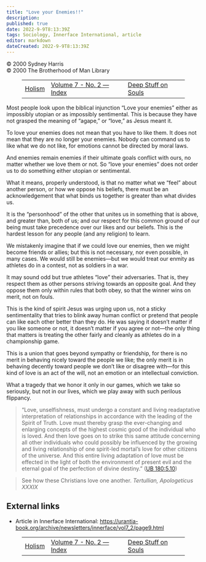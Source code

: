 ```yaml
---
title: "Love your Enemies!!"
description: 
published: true
date: 2022-9-9T8:13:39Z
tags: Sociology, Innerface International, article
editor: markdown
dateCreated: 2022-9-9T8:13:39Z
---
```


<p class="v-card v-sheet theme--light grey lighten-3 px-2">© 2000 Sydney Harris<br>© 2000 The Brotherhood of Man Library</p>
<figure class="table chapter-navigator">
  <table>
    <tbody>
      <tr>
        <td>
        <a href="/en/article/Ken_Glasziou/Holism">
          <span class="mdi mdi-arrow-left-drop-circle"></span><span class="pl-2">Holism</span>
        </a>
        </td>
        <td>
        <a href="/en/index/articles_innerface#volume-7-no-2">
          <span class="mdi mdi-book-open-variant"></span><span class="pl-2">Volume 7 - No. 2 — Index</span>
        </a>
        </td>
        <td>
        <a href="/en/article/Ken_Glasziou/Deep_Stuff_on_Souls">
          <span class="pr-2">Deep Stuff on Souls</span><span class="mdi mdi-arrow-right-drop-circle"></span>
        </a>
        </td>
      </tr>
    </tbody>
  </table>
</figure>


Most people look upon the biblical injunction “Love your enemies” either as impossibly utopian or as impossibly sentimental. This is because they have not grasped the meaning of “agape,” or “love,” as Jesus meant it.

To love your enemies does not mean that you have to like them. It does not mean that they are no longer your enemies. Nobody can command us to like what we do not like, for emotions cannot be directed by moral laws.

And enemies remain enemies if their ultimate goals conflict with ours, no matter whether we love them or not. So “love your enemies” does not order us to do something either utopian or sentimental.

What it means, properly understood, is that no matter what we “feel” about another person, or how we oppose his beliefs, there must be an acknowledgement that what binds us together is greater than what divides us.

It is the “personhood” of the other that unites us in something that is above, and greater than, both of us; and our respect for this common ground of our being must take precedence over our likes and our beliefs. This is the hardest lesson for any people (and any religion) to learn.

We mistakenly imagine that if we could love our enemies, then we might become friends or allies; but this is not necessary, nor even possible, in many cases. We would still be enemies—but we would treat our enmity as athletes do in a contest, not as soldiers in a war.

It may sound odd but true athletes “love” their adversaries. That is, they respect them as other persons striving towards an opposite goal. And they oppose them only within rules that both obey, so that the winner wins on merit, not on fouls.

This is the kind of spirit Jesus was urging upon us, not a sticky sentimentality that tries to blink away human conflict or pretend that people can like each other better than they do. He was saying it doesn’t matter if you like someone or not, it doesn’t matter if you agree or not—the only thing that matters is treating the other fairly and cleanly as athletes do in a championship game.

This is a union that goes beyond sympathy or friendship, for there is no merit in behaving nicely toward the people we like; the only merit is in behaving decently toward people we don’t like or disagree with—for this kind of love is an act of the will, not an emotion or an intellectual conviction.

What a tragedy that we honor it only in our games, which we take so seriously, but not in our lives, which we play away with such perilous flippancy.

> “Love, unselfishness, must undergo a constant and living readaptative interpretation of relationships in accordance with the leading of the Spirit of Truth. Love must thereby grasp the ever-changing and enlarging concepts of the highest cosmic good of the individual who is loved. And then love goes on to strike this same attitude concerning all other individuals who could possibly be influenced by the growing and living relationship of one spirit-led mortal’s love for other citizens of the universe. And this entire living adaptation of love must be effected in the light of both the environment of present evil and the eternal goal of the perfection of divine destiny.” (<a id="a56_679"></a>[UB 180:5.10](/en/The_Urantia_Book/180#p5_10))

> See how these Christians love one another.
> _Tertullian, Apologeticus XXXIX_

## External links

- Article in Innerface International: https://urantia-book.org/archive/newsletters/innerface/vol7_2/page9.html




<figure class="table chapter-navigator">
  <table>
    <tbody>
      <tr>
        <td>
        <a href="/en/article/Ken_Glasziou/Holism">
          <span class="mdi mdi-arrow-left-drop-circle"></span><span class="pl-2">Holism</span>
        </a>
        </td>
        <td>
        <a href="/en/index/articles_innerface#volume-7-no-2">
          <span class="mdi mdi-book-open-variant"></span><span class="pl-2">Volume 7 - No. 2 — Index</span>
        </a>
        </td>
        <td>
        <a href="/en/article/Ken_Glasziou/Deep_Stuff_on_Souls">
          <span class="pr-2">Deep Stuff on Souls</span><span class="mdi mdi-arrow-right-drop-circle"></span>
        </a>
        </td>
      </tr>
    </tbody>
  </table>
</figure>
